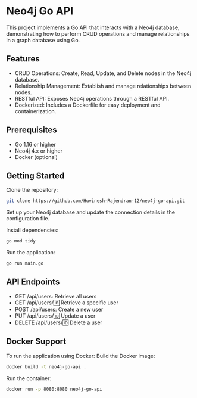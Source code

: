 # Neo4j Go API
This project implements a Go API that interacts with a Neo4j database, demonstrating how to perform CRUD operations and manage relationships in a graph database using Go.

## Features
* CRUD Operations: Create, Read, Update, and Delete nodes in the Neo4j database.
* Relationship Management: Establish and manage relationships between nodes.
* RESTful API: Exposes Neo4j operations through a RESTful API.
* Dockerized: Includes a Dockerfile for easy deployment and containerization.

## Prerequisites
* Go 1.16 or higher
* Neo4j 4.x or higher
* Docker (optional)

## Getting Started
Clone the repository:
```bash
git clone https://github.com/Huvinesh-Rajendran-12/neo4j-go-api.git
```

Set up your Neo4j database and update the connection details in the configuration file.

Install dependencies:
```bash
go mod tidy
```

Run the application:
```bash
go run main.go
```

## API Endpoints

* GET /api/users: Retrieve all users
* GET /api/users/:id: Retrieve a specific user
* POST /api/users: Create a new user
* PUT /api/users/:id: Update a user
* DELETE /api/users/:id: Delete a user

## Docker Support

To run the application using Docker:
Build the Docker image:
```bash
docker build -t neo4j-go-api .
```

Run the container:
```bash
docker run -p 8080:8080 neo4j-go-api
```
